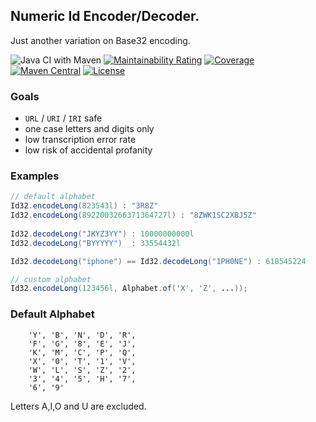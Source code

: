 ## Numeric Id Encoder/Decoder.

Just another variation on Base32 encoding.

![Java CI with Maven](https://github.com/filip26/id32/workflows/Java%20CI%20with%20Maven/badge.svg?branch=master)
[![Maintainability Rating](https://sonarcloud.io/api/project_badges/measure?project=filip26_id32&metric=sqale_rating)](https://sonarcloud.io/dashboard?id=filip26_id32)
[![Coverage](https://sonarcloud.io/api/project_badges/measure?project=filip26_id32&metric=coverage)](https://sonarcloud.io/dashboard?id=filip26_id32)
[![Maven Central](https://img.shields.io/maven-central/v/com.apicatalog/id32.svg?label=Maven%20Central)](https://search.maven.org/search?q=g:%22com.apicatalog%22%20AND%20a:%22id32)
[![License](https://img.shields.io/badge/License-Apache%202.0-blue.svg)](https://opensource.org/licenses/Apache-2.0)

### Goals
- ``URL`` / ``URI`` / ``IRI`` safe
- one case letters and digits only
- low transcription error rate
- low risk of accidental profanity

### Examples
```java
// default alphabet
Id32.encodeLong(823543l) : "3R8Z"
Id32.encodeLong(8922003266371364727l) : "8ZWK1SC2XBJ5Z"
                
Id32.decodeLong("JKYZ3YY") : 10000000000l
Id32.decodeLong("BYYYYY")  : 33554432l

Id32.decodeLong("iphone") == Id32.decodeLong("1PH0NE") : 618545224

// custom alphabet
Id32.encodeLong(123456l, Alphabet.of('X', 'Z', ...));
```

### Default Alphabet
```
	'Y', 'B', 'N', 'D', 'R',
	'F', 'G', '8', 'E', 'J',
	'K', 'M', 'C', 'P', 'Q', 
	'X', '0', 'T', '1', 'V', 
	'W', 'L', 'S', 'Z', '2',
	'3', '4', '5', 'H', '7', 
	'6', '9' 
```
Letters A,I,O and U are excluded.
